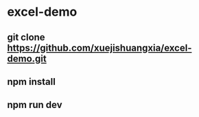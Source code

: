 # excel-demo

## git clone https://github.com/xuejishuangxia/excel-demo.git

## npm install

## npm run dev